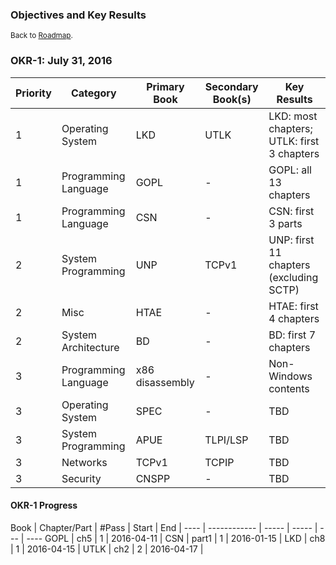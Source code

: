 ### **Objectives and Key Results**

<small>Back to [Roadmap](index.md).</small>

### OKR-1: July 31, 2016

Priority | Category | Primary Book | Secondary Book(s) | Key Results
-------- | -------- | ------------ | ----------------- | -----------
1 | Operating System | LKD | UTLK | LKD: most chapters; UTLK: first 3 chapters
1 | Programming Language | GOPL | - | GOPL: all 13 chapters
1 | Programming Language | CSN | - | CSN: first 3 parts
2 | System Programming | UNP | TCPv1 | UNP: first 11 chapters (excluding SCTP)
2 | Misc | HTAE | - | HTAE: first 4 chapters
2 | System Architecture | BD | - | BD: first 7 chapters
3 | Programming Language | x86 disassembly | - | Non-Windows contents
3 | Operating System | SPEC | - | TBD
3 | System Programming | APUE | TLPI/LSP | TBD
3 | Networks | TCPv1 | TCPIP | TBD
3 | Security | CNSPP | - | TBD

#### OKR-1 Progress

Book | Chapter/Part | #Pass | Start | End |
---- | ------------ | ----- | ----- | --- | ----
GOPL | ch5 | 1 | 2016-04-11 |
CSN  | part1 | 1 | 2016-01-15 |
LKD  | ch8 | 1 | 2016-04-15 |
UTLK | ch2 | 2 | 2016-04-17 |
